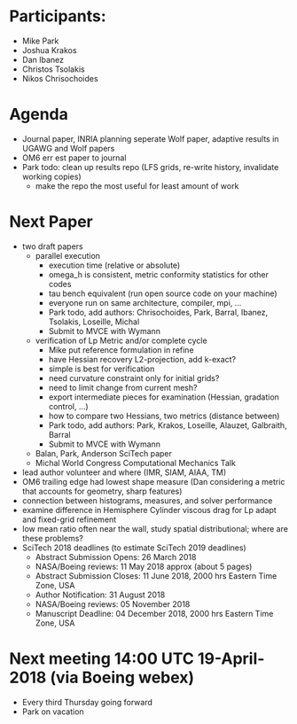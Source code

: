 
# Participants:
 - Mike Park
 - Joshua Krakos
 - Dan Ibanez
 - Christos Tsolakis
 - Nikos Chrisochoides

# Agenda
- Journal paper, INRIA planning seperate Wolf paper, adaptive results in UGAWG and Wolf papers
- OM6 err est paper to journal
- Park todo: clean up results repo (LFS grids, re-write history, invalidate working copies)
  - make the repo the most useful for least amount of work

# Next Paper
- two draft papers
  - parallel execution
    - execution time (relative or absolute)
    - omega_h is consistent, metric conformity statistics for other codes
    - tau bench equivalent (run open source code on your machine)
    - everyone run on same architecture, compiler, mpi, ...
    - Park todo, add authors: Chrisochoides, Park, Barral, Ibanez, Tsolakis, Loseille, Michal
    - Submit to MVCE with Wymann
  - verification of Lp Metric and/or complete cycle
    - Mike put reference formulation in refine
    - have Hessian recovery L2-projection, add k-exact?
    - simple is best for verification
    - need curvature constraint only for initial grids?
    - need to limit change from current mesh?
    - export intermediate pieces for examination (Hessian, gradation control, ...)
    - how to compare two Hessians, two metrics (distance between)
    - Park todo, add authors: Park, Krakos, Loseille, Alauzet, Galbraith, Barral
    - Submit to MVCE with Wymann
  - Balan, Park, Anderson SciTech paper
  - Michal World Congress Computational Mechanics Talk
- lead author volunteer and where (IMR, SIAM, AIAA, TM)
- OM6 trailing edge had lowest shape measure (Dan considering a metric that accounts for geometry, sharp features)
- connection between histograms, measures, and solver performance
- examine difference in Hemisphere Cylinder viscous drag for Lp adapt and fixed-grid refinement
- low mean ratio often near the wall, study spatial distributional; where are these problems?
- SciTech 2018 deadlines (to estimate SciTech 2019 deadlines)
  - Abstract Submission Opens: 26 March 2018 
  - NASA/Boeing reviews: 11 May 2018 approx (about 5 pages)
  - Abstract Submission Closes: 11 June 2018, 2000 hrs Eastern Time Zone, USA
  - Author Notification: 31 August 2018
  - NASA/Boeing reviews: 05 November 2018
  - Manuscript Deadline: 04 December 2018, 2000 hrs Eastern Time Zone, USA

# Next meeting 14:00 UTC 19-April-2018 (via Boeing webex) 
- Every third Thursday going forward
- Park on vacation

